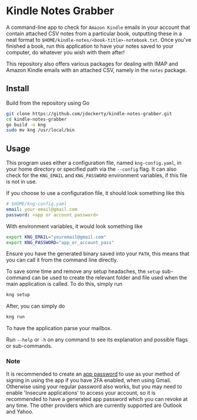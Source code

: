 # Kindle Notes Grabber

A command-line app to check for `Amazon Kindle` emails in your account that contain attached CSV notes from a particular book, outputting these in a neat format to `$HOME/kindle-notes/<book-title>-notebook.txt`. Once you've finished a book, run this application to have your notes saved to your computer, do whatever you wish with them after!

This repository also offers various packages for dealing with IMAP and Amazon Kindle emails with an attached CSV, namely in the `notes` package.

## Install

Build from the repository using Go

```bash
git clone https://github.com/jdockerty/kindle-notes-grabber.git
cd kindle-notes-grabber
go build -o kng
sudo mv kng /usr/local/bin
```

## Usage

This program uses either a configuration file, named `kng-config.yaml`, in your home directory or specified path via the `--config` flag. It can also check for the `KNG_EMAIL` and `KNG_PASSWORD` environment variables, if this file is not in use.

If you choose to use a configuration file, it should look something like this

```yaml
# $HOME/kng-config.yaml
email: your-email@gmail.com
password: <app or account password>
```

With environment variables, it would look something like

```bash
export KNG_EMAIL="youremail@gmail.com"
export KNG_PASSWORD="app_or_account_pass"
```

Ensure you have the generated binary saved into your `PATH`, this means that you can call it from the command line directly.

To save some time and remove any setup headaches, the `setup` sub-command can be used to create the relevant folder and file used when the main application is called. To do this, simply run

```bash
kng setup
```

After, you can simply do
```bash
kng run
```

To have the application parse your mailbox.

Run `--help` or `-h` on any command to see its explanation and possible flags or sub-commands.

### Note
It is recommended to create an [app password](https://support.google.com/accounts/answer/185833?hl=en) to use as your method of signing in using the app if you have 2FA enabled, when using Gmail. Otherwise using your regular password also works, but you may need to enable 'Insecure applications' to access your account, so it is recommended to have a generated app password which you can revoke at any time. The other providers which are currently supported are Outlook and Yahoo.